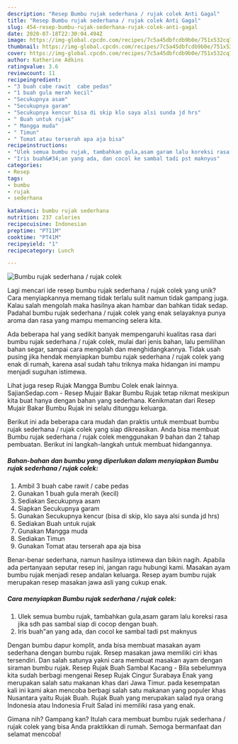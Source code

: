 ```yaml
---
description: "Resep Bumbu rujak sederhana / rujak colek Anti Gagal"
title: "Resep Bumbu rujak sederhana / rujak colek Anti Gagal"
slug: 454-resep-bumbu-rujak-sederhana-rujak-colek-anti-gagal
date: 2020-07-18T22:30:04.494Z
image: https://img-global.cpcdn.com/recipes/7c5a45dbfcdb9b0e/751x532cq70/bumbu-rujak-sederhana-rujak-colek-foto-resep-utama.jpg
thumbnail: https://img-global.cpcdn.com/recipes/7c5a45dbfcdb9b0e/751x532cq70/bumbu-rujak-sederhana-rujak-colek-foto-resep-utama.jpg
cover: https://img-global.cpcdn.com/recipes/7c5a45dbfcdb9b0e/751x532cq70/bumbu-rujak-sederhana-rujak-colek-foto-resep-utama.jpg
author: Katherine Adkins
ratingvalue: 3.6
reviewcount: 11
recipeingredient:
- "3 buah cabe rawit  cabe pedas"
- "1 buah gula merah kecil"
- "Secukupnya asam"
- "Secukupnya garam"
- "Secukupnya kencur bisa di skip klo saya alsi sunda jd hrs"
- " Buah untuk rujak"
- " Mangga muda"
- " Timun"
- " Tomat atau terserah apa aja bisa"
recipeinstructions:
- "Ulek semua bumbu rujak, tambahkan gula,asam garam lalu koreksi rasa jika sdh pas sambal siap di cocop dengan buah."
- "Iris buah&#34;an yang ada, dan cocol ke sambal tadi pst maknyus"
categories:
- Resep
tags:
- bumbu
- rujak
- sederhana

katakunci: bumbu rujak sederhana 
nutrition: 237 calories
recipecuisine: Indonesian
preptime: "PT11M"
cooktime: "PT41M"
recipeyield: "1"
recipecategory: Lunch

---
```



![Bumbu rujak sederhana / rujak colek](https://img-global.cpcdn.com/recipes/7c5a45dbfcdb9b0e/751x532cq70/bumbu-rujak-sederhana-rujak-colek-foto-resep-utama.jpg)

Lagi mencari ide resep bumbu rujak sederhana / rujak colek yang unik? Cara menyiapkannya memang tidak terlalu sulit namun tidak gampang juga. Kalau salah mengolah maka hasilnya akan hambar dan bahkan tidak sedap. Padahal bumbu rujak sederhana / rujak colek yang enak selayaknya punya aroma dan rasa yang mampu memancing selera kita.

Ada beberapa hal yang sedikit banyak mempengaruhi kualitas rasa dari bumbu rujak sederhana / rujak colek, mulai dari jenis bahan, lalu pemilihan bahan segar, sampai cara mengolah dan menghidangkannya. Tidak usah pusing jika hendak menyiapkan bumbu rujak sederhana / rujak colek yang enak di rumah, karena asal sudah tahu triknya maka hidangan ini mampu menjadi suguhan istimewa.

Lihat juga resep Rujak Mangga Bumbu Colek enak lainnya. SajianSedap.com - Resep Mujair Bakar Bumbu Rujak tetap nikmat meskipun kita buat hanya dengan bahan yang sederhana. Kenikmatan dari Resep Mujair Bakar Bumbu Rujak ini selalu ditunggu keluarga.


Berikut ini ada beberapa cara mudah dan praktis untuk membuat bumbu rujak sederhana / rujak colek yang siap dikreasikan. Anda bisa membuat Bumbu rujak sederhana / rujak colek menggunakan 9 bahan dan 2 tahap pembuatan. Berikut ini langkah-langkah untuk membuat hidangannya.

<!--inarticleads1-->

##### Bahan-bahan dan bumbu yang diperlukan dalam menyiapkan Bumbu rujak sederhana / rujak colek:

1. Ambil 3 buah cabe rawit / cabe pedas
1. Gunakan 1 buah gula merah (kecil)
1. Sediakan Secukupnya asam
1. Siapkan Secukupnya garam
1. Gunakan Secukupnya kencur (bisa di skip, klo saya alsi sunda jd hrs)
1. Sediakan  Buah untuk rujak
1. Gunakan  Mangga muda
1. Sediakan  Timun
1. Gunakan  Tomat atau terserah apa aja bisa


Benar-benar sederhana, namun hasilnya istimewa dan bikin nagih. Apabila ada pertanyaan seputar resep ini, jangan ragu hubungi kami. Masakan ayam bumbu rujak menjadi resep andalan keluarga. Resep ayam bumbu rujak merupakan resep masakan jawa asli yang cukup enak. 

<!--inarticleads2-->

##### Cara menyiapkan Bumbu rujak sederhana / rujak colek:

1. Ulek semua bumbu rujak, tambahkan gula,asam garam lalu koreksi rasa jika sdh pas sambal siap di cocop dengan buah.
1. Iris buah&#34;an yang ada, dan cocol ke sambal tadi pst maknyus


Dengan bumbu dapur komplit, anda bisa membuat masakan ayam sederhana dengan bumbu rujak. Resep masakan jawa memiliki ciri khas tersendiri. Dan salah satunya yakni cara membuat masakan ayam dengan siraman bumbu rujak. Resep Rujak Buah Sambal Kacang - Bila sebelumnya kita sudah berbagi mengenai Resep Rujak Cingur Surabaya Enak yang merupakan salah satu makanan khas dari Jawa Timur. pada kesempatan kali ini kami akan mencoba berbagi salah satu makanan yang populer khas Nusantara yaitu Rujak Buah. Rujak Buah yang merupakan salad nya orang Indonesia atau Indonesia Fruit Salad ini memiliki rasa yang enak. 

Gimana nih? Gampang kan? Itulah cara membuat bumbu rujak sederhana / rujak colek yang bisa Anda praktikkan di rumah. Semoga bermanfaat dan selamat mencoba!
